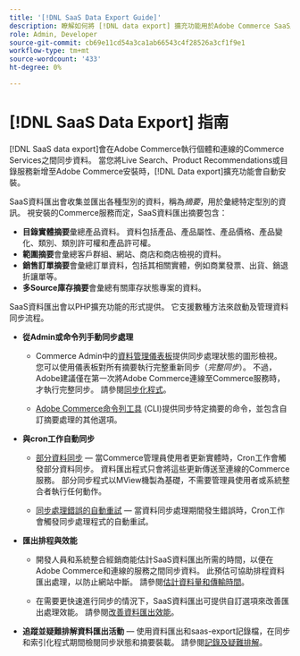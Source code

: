 ```yaml
---
title: '[!DNL SaaS Data Export Guide]'
description: 瞭解如何將 [!DNL data export] 擴充功能用於Adobe Commerce SaaS服務，以在Adobe Commerce與連線的Commerce服務之間同步資料。
role: Admin, Developer
source-git-commit: cb69e11cd54a3ca1ab66543c4f28526a3cf1f9e1
workflow-type: tm+mt
source-wordcount: '433'
ht-degree: 0%

---
```


# [!DNL SaaS Data Export] 指南

[!DNL SaaS data export]會在Adobe Commerce執行個體和連線的Commerce Services之間同步資料。 當您將Live Search、Product Recommendations或目錄服務新增至Adobe Commerce安裝時，[!DNL Data export]擴充功能會自動安裝。

SaaS資料匯出會收集並匯出各種型別的資料，稱為&#x200B;_摘要_，用於彙總特定型別的資訊。 視安裝的Commerce服務而定，SaaS資料匯出摘要包含：

- **目錄實體摘要**&#x200B;彙總產品資料。 資料包括產品、產品屬性、產品價格、產品變化、類別、類別許可權和產品許可權。
- **範圍摘要**&#x200B;會彙總客戶群組、網站、商店和商店檢視的資料。
- **銷售訂單摘要**&#x200B;會彙總訂單資料，包括其相關實體，例如商業發票、出貨、銷退折讓單等。
- **多Source庫存摘要**&#x200B;會彙總有關庫存狀態專案的資料。

SaaS資料匯出會以PHP擴充功能的形式提供。 它支援數種方法來啟動及管理資料同步流程。

- **從Admin或命令列手動同步處理**

   - Commerce Admin中的[資料管理儀表板](https://experienceleague.adobe.com/zh-hant/docs/commerce-admin/systems/data-transfer/data-dashboard)提供同步處理狀態的圖形檢視。 您可以使用儀表板對所有摘要執行完整重新同步（_完整同步_）。 不過，Adobe建議僅在第一次將Adobe Commerce連線至Commerce服務時，才執行完整同步。 請參閱[同步化程式](data-synchronization.md)。

   - [Adobe Commerce命令列工具](https://experienceleague.adobe.com/zh-hant/docs/commerce-operations/configuration-guide/cli/config-cli) (CLI)提供同步特定摘要的命令，並包含自訂摘要處理的其他選項。

- **與cron工作自動同步**

   - [部分資料同步](data-synchronization.md#partial-synchronization-with-cron-jobs) — 當Commerce管理員使用者更新實體時，Cron工作會觸發部分資料同步。 資料匯出程式只會將這些更新傳送至連線的Commerce服務。 部分同步程式以MView機製為基礎，不需要管理員使用者或系統整合者執行任何動作。

   - [同步處理錯誤的自動重試](data-synchronization.md#failed-items-sync-for-error-recovery) — 當資料同步處理期間發生錯誤時，Cron工作會觸發同步處理程式的自動重試。

- **匯出排程與效能**

   - 開發人員和系統整合經銷商能估計SaaS資料匯出所需的時間，以便在Adobe Commerce和連線的服務之間同步資料。 此預估可協助排程資料匯出處理，以防止網站中斷。 請參閱[估計資料量和傳輸時間](estimate-data-volume-sync-time.md)。

   - 在需要更快速進行同步的情況下，SaaS資料匯出可提供自訂選項來改善匯出處理效能。 請參閱[改善資料匯出效能](customize-export-processing.md)。

- **追蹤並疑難排解資料匯出活動** — 使用資料匯出和saas-export記錄檔，在同步和索引化程式期間檢閱同步狀態和摘要裝載。 請參閱[記錄及疑難排解](troubleshooting-logging.md)。
